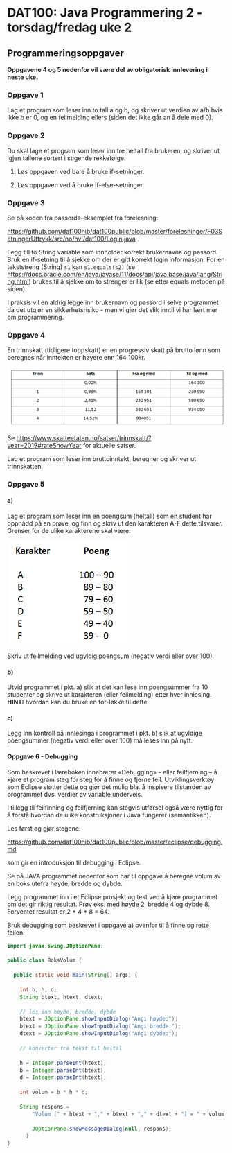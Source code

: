 # DAT100: Java Programmering 2 - torsdag/fredag uke 2

## Programmeringsoppgaver

**Oppgavene 4 og 5 nedenfor vil være del av obligatorisk innlevering i neste uke.**

### Oppgave 1

Lag et program som leser inn to tall a og b, og skriver ut verdien av a/b hvis ikke b er 0, og en feilmelding ellers (siden det ikke går an å dele med 0).

### Oppgave 2

Du skal lage et program som leser inn tre heltall fra brukeren, og skriver ut igjen tallene sortert i stigende rekkefølge.

1. Løs oppgaven ved bare å bruke if-setninger.

2. Løs oppgaven ved å bruke if-else-setninger.

### Oppgave 3

Se på koden fra passords-eksemplet fra forelesning:

https://github.com/dat100hib/dat100public/blob/master/forelesninger/F03SetningerUttrykk/src/no/hvl/dat100/Login.java

Legg till to String variable som innholder korrekt brukernavne og passord. Bruk en if-setning til å sjekke om der er gitt korrekt login informasjon. For en tekststreng (String) `s1` kan `s1.equals(s2)` (se https://docs.oracle.com/en/java/javase/11/docs/api/java.base/java/lang/String.html) brukes til å sjekke om to strenger er lik (se etter equals metoden på siden).

I praksis vil en aldrig legge inn brukernavn og passord i selve programmet da det utgjør en sikkerhetsrisiko - men vi gjør det slik inntil vi har lært mer om programmering.

### <a name="jp24"></a> Oppgave 4

En trinnskatt (tidligere toppskatt) er en progressiv skatt på brutto lønn som beregnes når inntekten er
høyere enn 164 100kr.

![](assets/markdown-img-paste-20190821100958296.png)

Se https://www.skatteetaten.no/satser/trinnskatt/?year=2019#rateShowYear for aktuelle satser.

Lag et program som leser inn bruttoinntekt, beregner og skriver ut trinnskatten.

### <a name="jp25"></a> Oppgave 5

#### a)

Lag et program som leser inn en poengsum (heltall) som en student har oppnådd på en prøve, og finn
og skriv ut den karakteren A-F dette tilsvarer. Grenser for de ulike karakterene skal være:

![](assets/markdown-img-paste-20190821101128267.png)

Skriv ut feilmelding ved ugyldig poengsum (negativ verdi eller over 100).

#### b)

Utvid programmet i pkt. a) slik at det kan lese inn poengsummer fra 10 studenter og skrive ut karakteren
(eller feilmelding) etter hver innlesing. **HINT:** hvordan kan du bruke en for-løkke til dette.

#### c)

Legg inn kontroll på innlesinga i programmet i pkt. b) slik at ugyldige poengsummer (negativ verdi eller over 100) må leses inn på nytt.

#### Oppgave 6 - Debugging

Som beskrevet i læreboken innebærer «Debugging» - eller feilfjerning – å kjøre et program steg for steg for å finne og fjerne feil. Utviklingsverktøy som Eclipse støtter dette og gjør det mulig bla. å inspisere tilstanden av programmet dvs. verdier av variable underveis.

I tillegg til feilfinning og feilfjerning kan stegvis utførsel også være nyttig for å forstå hvordan de ulike konstruksjoner i Java fungerer (semantikken).

Les først og gjør stegene:

https://github.com/dat100hib/dat100public/blob/master/eclipse/debugging.md

som gir en introduksjon til debugging i Eclipse.

Se på JAVA programmet nedenfor som har til oppgave å beregne volum av en boks utefra høyde, bredde og dybde.

Legg programmet inn i et Eclipse prosjekt og test ved å kjøre programmet om det gir riktig resultat. Prøv eks. med høyde 2, bredde 4 og dybde 8. Forventet resultat er 2 * 4 * 8 = 64.

Bruk debugging som beskrevet i oppgave a) ovenfor til å finne og rette feilen.

```java
import javax.swing.JOptionPane;

public class BoksVolum {

  public static void main(String[] args) {

    int b, h, d;
    String btext, htext, dtext;

    // les inn høyde, bredde, dybde
    htext = JOptionPane.showInputDialog("Angi høyde:");
    btext = JOptionPane.showInputDialog("Angi bredde:");
    dtext = JOptionPane.showInputDialog("Angi dybde:");

    // konverter fra tekst til heltal

    h = Integer.parseInt(htext);
    b = Integer.parseInt(btext);
    d = Integer.parseInt(htext);

    int volum = b * h * d;

    String respons =
        "Volum [" + htext + "," + btext + "," + dtext + "] = " + volum;

        JOptionPane.showMessageDialog(null, respons);
      }
}
```
